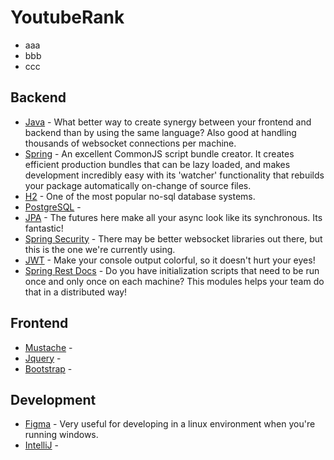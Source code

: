 # YoutubeRank
- aaa
- bbb
- ccc

## Backend

* [Java]() - What better way to create synergy between your frontend and backend than by using the same language? Also good at handling thousands of websocket connections per machine.
* [Spring]() - An excellent CommonJS script bundle creator. It creates efficient production bundles that can be lazy loaded, and makes development incredibly easy with its 'watcher' functionality that rebuilds your package automatically on-change of source files.
* [H2]() - One of the most popular no-sql database systems.
* [PostgreSQL]() - 
* [JPA]() - The futures here make all your async look like its synchronous. Its fantastic!
* [Spring Security]() - There may be better websocket libraries out there, but this is the one we're currently using. 
* [JWT]() - Make your console output colorful, so it doesn't hurt your eyes!
* [Spring Rest Docs]() - Do you have initialization scripts that need to be run once and only once on each machine? This modules helps your team do that in a distributed way! 

## Frontend

* [Mustache]() - 
* [Jquery]() -
* [Bootstrap]() -

## Development

* [Figma]() - Very useful for developing in a linux environment when you're running windows.
* [IntelliJ]() - 